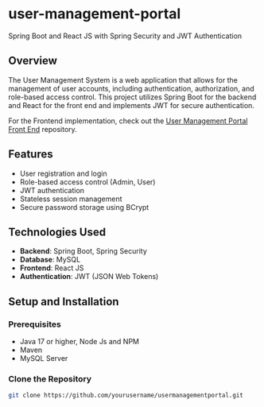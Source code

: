 # user-management-portal
Spring Boot and React JS with Spring Security and JWT Authentication

## Overview
The User Management System is a web application that allows for 
the management of user accounts, including authentication, authorization, and role-based access control. 
This project utilizes Spring Boot for the backend and React for the front end
and implements JWT for secure authentication.

For the Frontend implementation, check out the
[User Management Portal Front End](https://github.com/sujan66root/user-management-frontend) repository.

## Features
- User registration and login
- Role-based access control (Admin, User)
- JWT authentication
- Stateless session management
- Secure password storage using BCrypt

## Technologies Used
- **Backend**: Spring Boot, Spring Security
- **Database**: MySQL
- **Frontend**: React JS
- **Authentication**: JWT (JSON Web Tokens)

## Setup and Installation

### Prerequisites
- Java 17 or higher, Node Js and NPM
- Maven
- MySQL Server

### Clone the Repository
```bash
git clone https://github.com/yourusername/usermanagementportal.git
